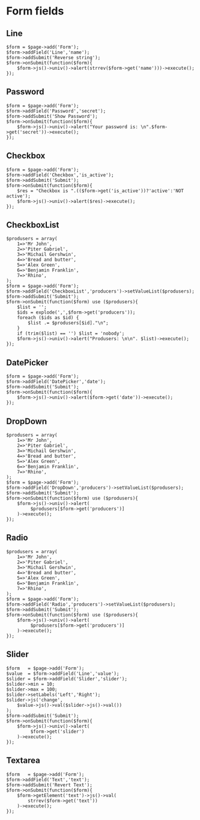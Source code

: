 # Form fields

## Line

    $form = $page->add('Form');
    $form->addField('Line','name');
    $form->addSubmit('Reverse string');
    $form->onSubmit(function($form){
        $form->js()->univ()->alert(strrev($form->get('name')))->execute();
    });

## Password

    $form = $page->add('Form');
    $form->addField('Password','secret');
    $form->addSubmit('Show Password');
    $form->onSubmit(function($form){
        $form->js()->univ()->alert("Your password is: \n".$form->get('secret'))->execute();
    });

## Checkbox

    $form = $page->add('Form');
    $form->addField('Checkbox','is_active');
    $form->addSubmit('Submit');
    $form->onSubmit(function($form){
        $res = "Checkbox is ".(($form->get('is_active'))?'active':'NOT active');
        $form->js()->univ()->alert($res)->execute();
    });

## CheckboxList

    $produsers = array(
        1=>'Mr John',
        2=>'Piter Gabriel',
        3=>'Michail Gershwin',
        4=>'Bread and butter',
        5=>'Alex Green',
        6=>'Benjamin Franklin',
        7=>'Rhino',
    );
    $form = $page->add('Form');
    $form->addField('CheckboxList','producers')->setValueList($produsers);
    $form->addSubmit('Submit');
    $form->onSubmit(function($form) use ($produsers){
        $list = '';
        $ids = explode(',',$form->get('producers'));
        foreach ($ids as $id) {
            $list .= $produsers[$id]."\n";
        }
        if (trim($list) == '') $list = 'nobody';
        $form->js()->univ()->alert("Produsers: \n\n". $list)->execute();
    });

## DatePicker

    $form = $page->add('Form');
    $form->addField('DatePicker','date');
    $form->addSubmit('Submit');
    $form->onSubmit(function($form){
        $form->js()->univ()->alert($form->get('date'))->execute();
    });

## DropDown

    $produsers = array(
        1=>'Mr John',
        2=>'Piter Gabriel',
        3=>'Michail Gershwin',
        4=>'Bread and butter',
        5=>'Alex Green',
        6=>'Benjamin Franklin',
        7=>'Rhino',
    );
    $form = $page->add('Form');
    $form->addField('DropDown','producers')->setValueList($produsers);
    $form->addSubmit('Submit');
    $form->onSubmit(function($form) use ($produsers){
        $form->js()->univ()->alert(
             $produsers[$form->get('producers')]
        )->execute();
    });

## Radio

    $produsers = array(
        1=>'Mr John',
        2=>'Piter Gabriel',
        3=>'Michail Gershwin',
        4=>'Bread and butter',
        5=>'Alex Green',
        6=>'Benjamin Franklin',
        7=>'Rhino',
    );
    $form = $page->add('Form');
    $form->addField('Radio','producers')->setValueList($produsers);
    $form->addSubmit('Submit');
    $form->onSubmit(function($form) use ($produsers){
        $form->js()->univ()->alert(
             $produsers[$form->get('producers')]
        )->execute();
    });

## Slider

    $form   = $page->add('Form');
    $value  = $form->addField('Line','value');
    $slider = $form->addField('Slider','slider');
    $slider->min = 10;
    $slider->max = 100;
    $slider->setLabels('Left','Right');
    $slider->js('change',
        $value->js()->val($slider->js()->val())
    );
    $form->addSubmit('Submit');
    $form->onSubmit(function($form){
        $form->js()->univ()->alert(
             $form->get('slider')
        )->execute();
    });

## Textarea

    $form   = $page->add('Form');
    $form->addField('Text','text');
    $form->addSubmit('Revert Text');
    $form->onSubmit(function($form){
        $form->getElement('text')->js()->val(
            strrev($form->get('text'))
        )->execute();
    });














